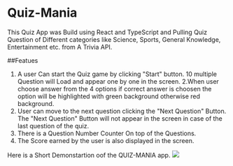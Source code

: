 # Quiz-Mania
This Quiz App was Build using React and TypeScript and Pulling Quiz Question of Different categories like Science, Sports, General Knowledge, Entertainment etc. from A Trivia API.

##Featues 
1. A user Can start the Quiz game by clicking "Start" button. 
 10 multiple Question will Load and appear one by one in the screen.
2.When user choose answer from the 4 options if correct answer is choosen the option will be highlighted with green background otherwise red background.
3. User can move to the next question clicking the "Next Question" Button.
  The "Next Question" Button will not appear in the screen in case of the last question of the quiz.
4. There is a Question Number Counter On top of the Questions.
5. The Score earned by the user is also displayed in the screen.


Here is a Short Demonstartion oof the QUIZ-MANIA app.
![](https://github.com/taslima63/Quiz-Mania/blob/main/Quiz-Mania.gif)



